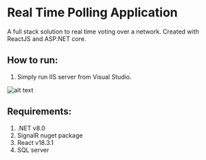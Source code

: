 # Real Time Polling Application
A full stack solution to real time voting over a network. Created with ReactJS and ASP.NET core. 

## How to run:
1. Simply run IIS server from Visual Studio.

![alt text](http://url/to/img.png)

## Requirements:
1. .NET v8.0
2. SignalR nuget package
3. React v18.3.1
4. SQL server

